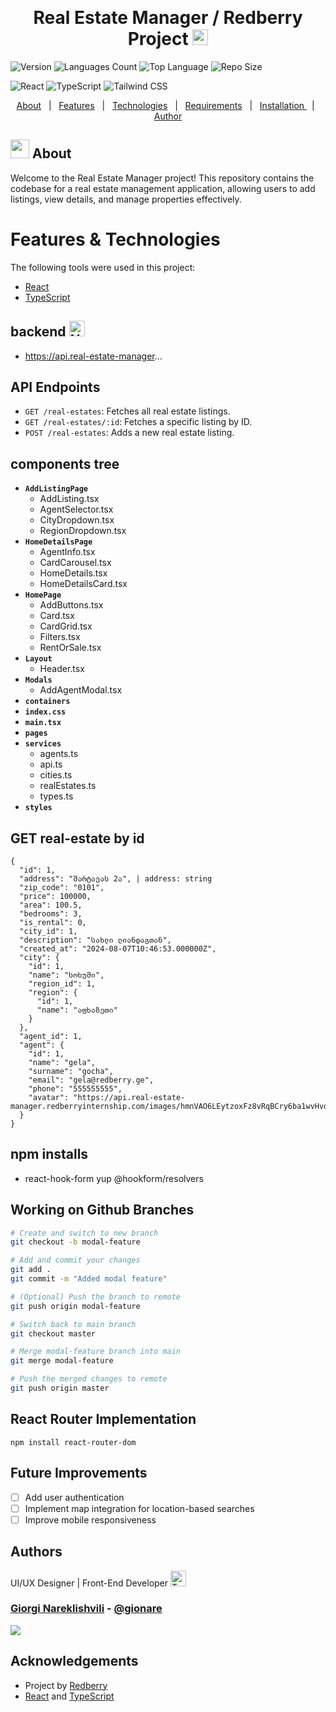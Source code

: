 <div align="center" id="top"> 
  <!-- <img src="https://user-images.githubusercontent.com/74038190/221352989-518609ab-b4d1-459e-929f-a08cd2bd9b3c.gif" alt="Real Estate Manager" width="250"/> -->

&#xa0;

  <!-- <a href="https://your-demo-link.com">Demo</a> -->
</div>

<h1 align="center">Real Estate Manager / Redberry Project <img src="https://raw.githubusercontent.com/Tarikul-Islam-Anik/Telegram-Animated-Emojis/main/People/Thumbs%20Up.webp" alt="Thumbs Up" width="25" height="25" /></h1>

![Version](https://img.shields.io/github/package-json/v/gionare/real-estate-manager)
![Languages Count](https://img.shields.io/github/languages/count/gionare/real-estate-manager?color=56BEB8)
![Top Language](https://img.shields.io/github/languages/top/gionare/real-estate-manager?color=56BEB8)
![Repo Size](https://img.shields.io/github/repo-size/gionare/real-estate-manager?color=56BEB8)

![React](https://img.shields.io/badge/React-17.0.2-blue)
![TypeScript](https://img.shields.io/badge/TypeScript-4.7-blue)
![Tailwind CSS](https://img.shields.io/badge/TailwindCSS-3.1.4-blue)

<p align="center">
  <a href="#dart-about">About</a> &#xa0; | &#xa0; 
  <a href="#sparkles-features">Features</a> &#xa0; | &#xa0;
  <a href="#rocket-technologies">Technologies</a> &#xa0; | &#xa0;
  <a href="#white_check_mark-requirements">Requirements</a> &#xa0; | &#xa0;
  <a href="#dart-about">Installation </a> &#xa0; | &#xa0; 
  <a href="https://github.com/your-github-username" target="_blank">Author</a>
</p>

## <img src="https://user-images.githubusercontent.com/74038190/212284087-bbe7e430-757e-4901-90bf-4cd2ce3e1852.gif" width="30"> About

Welcome to the Real Estate Manager project! This repository contains the codebase for a real estate management application, allowing users to add listings, view details, and manage properties effectively.

# Features & Technologies

The following tools were used in this project:

- [React](https://pt-br.reactjs.org/)
- [TypeScript](https://www.typescriptlang.org/)

## backend <img src="https://raw.githubusercontent.com/Tarikul-Islam-Anik/Telegram-Animated-Emojis/main/Animals%20and%20Nature/New%20Moon.webp" alt="New Moon" width="25" height="25" />

- https://api.real-estate-manager...

## API Endpoints

- `GET /real-estates`: Fetches all real estate listings.
- `GET /real-estates/:id`: Fetches a specific listing by ID.
- `POST /real-estates`: Adds a new real estate listing.

## **components tree**

- **`AddListingPage`**
  - AddListing.tsx
  - AgentSelector.tsx
  - CityDropdown.tsx
  - RegionDropdown.tsx
- **`HomeDetailsPage`**
  - AgentInfo.tsx
  - CardCarousel.tsx
  - HomeDetails.tsx
  - HomeDetailsCard.tsx
- **`HomePage`**
  - AddButtons.tsx
  - Card.tsx
  - CardGrid.tsx
  - Filters.tsx
  - RentOrSale.tsx
- **`Layout`**
  - Header.tsx
- **`Modals`**
  - AddAgentModal.tsx
- **`containers`**
- **`index.css`**
- **`main.tsx`**
- **`pages`**
- **`services`**
  - agents.ts
  - api.ts
  - cities.ts
  - realEstates.ts
  - types.ts
- **`styles`**

## GET real-estate by id

```
{
  "id": 1,
  "address": "შარტავას 2ა", | address: string
  "zip_code": "0101",
  "price": 100000,
  "area": 100.5,
  "bedrooms": 3,
  "is_rental": 0,
  "city_id": 1,
  "description": "სახლი ლიანდაგთან",
  "created_at": "2024-08-07T10:46:53.000000Z",
  "city": {
    "id": 1,
    "name": "სოხუმი",
    "region_id": 1,
    "region": {
      "id": 1,
      "name": "აფხაზეთი"
    }
  },
  "agent_id": 1,
  "agent": {
    "id": 1,
    "name": "gela",
    "surname": "gocha",
    "email": "gela@redberry.ge",
    "phone": "555555555",
    "avatar": "https://api.real-estate-manager.redberryinternship.com/images/hmnVAO6LEytzoxFz8vRqBCry6ba1wvHvo2YxPXJW.jpg"
  }
}
```

## npm installs

- react-hook-form yup @hookform/resolvers

## Working on Github Branches

```bash
# Create and switch to new branch
git checkout -b modal-feature

# Add and commit your changes
git add .
git commit -m "Added modal feature"

# (Optional) Push the branch to remote
git push origin modal-feature

# Switch back to main branch
git checkout master

# Merge modal-feature branch into main
git merge modal-feature

# Push the merged changes to remote
git push origin master
```

## React Router Implementation

`npm install react-router-dom`

## Future Improvements

- [ ] Add user authentication
- [ ] Implement map integration for location-based searches
- [ ] Improve mobile responsiveness

## Authors

UI/UX Designer | Front-End Developer <img src="https://raw.githubusercontent.com/Tarikul-Islam-Anik/Telegram-Animated-Emojis/main/People/Technologist.webp" alt="Technologist" width="25" height="25" />

### [Giorgi Nareklishvili](https://github.com/gionare) - [@gionare](https://github.com/gionare)

<img src="https://user-images.githubusercontent.com/74038190/212284158-e840e285-664b-44d7-b79b-e264b5e54825.gif">

## Acknowledgements

- Project by [Redberry](https://redberry.ge)
- [React](https://reactjs.org) and [TypeScript](https://www.typescriptlang.org)
